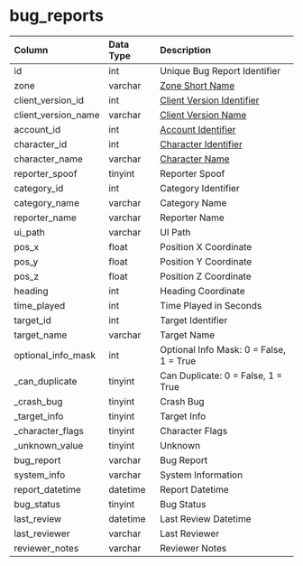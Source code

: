 # bug_reports

| Column | Data Type | Description |
| :--- | :--- | :--- |
| id | int | Unique Bug Report Identifier |
| zone | varchar | [Zone Short Name](../../../../categories/zones/zone-list) |
| client_version_id | int | [Client Version Identifier](../../../../categories/player/client-version-bitmasks) |
| client_version_name | varchar | [Client Version Name](../../../../categories/player/client-version-bitmasks) |
| account_id | int | [Account Identifier](../../../schema/categories/account/account.md) |
| character_id | int | [Character Identifier](../../../schema/categories/characters/character_data.md) |
| character_name | varchar | [Character Name](../../../schema/categories/characters/character_data.md) |
| reporter_spoof | tinyint | Reporter Spoof |
| category_id | int | Category Identifier |
| category_name | varchar | Category Name |
| reporter_name | varchar | Reporter Name |
| ui_path | varchar | UI Path |
| pos_x | float | Position X Coordinate |
| pos_y | float | Position Y Coordinate |
| pos_z | float | Position Z Coordinate |
| heading | int | Heading Coordinate |
| time_played | int | Time Played in Seconds |
| target_id | int | Target Identifier |
| target_name | varchar | Target Name |
| optional_info_mask | int | Optional Info Mask: 0 = False, 1 = True |
| _can_duplicate | tinyint | Can Duplicate: 0 = False, 1 = True |
| _crash_bug | tinyint | Crash Bug |
| _target_info | tinyint | Target Info |
| _character_flags | tinyint | Character Flags |
| _unknown_value | tinyint | Unknown |
| bug_report | varchar | Bug Report |
| system_info | varchar | System Information |
| report_datetime | datetime | Report Datetime |
| bug_status | tinyint | Bug Status |
| last_review | datetime | Last Review Datetime |
| last_reviewer | varchar | Last Reviewer |
| reviewer_notes | varchar | Reviewer Notes |

